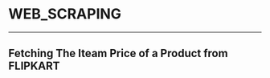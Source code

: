 # WEB_SCRAPING 
--------------

Fetching The Iteam Price of a Product from FLIPKART
--------------------------------------------------
